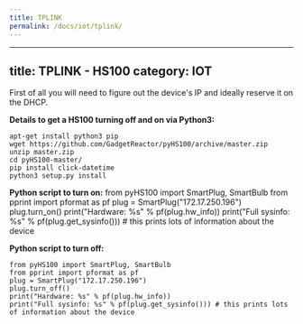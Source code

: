 ```yaml
---
title: TPLINK
permalink: /docs/iot/tplink/
---
```

---
title: TPLINK - HS100
category: IOT
---
First of all you will need to figure out the device's IP and ideally reserve it on the DHCP.

**Details to get a HS100 turning off and on via Python3:**
```
apt-get install python3 pip
wget https://github.com/GadgetReactor/pyHS100/archive/master.zip
unzip master.zip
cd pyHS100-master/
pip install click-datetime
python3 setup.py install
```

**Python script to turn on:**
from pyHS100 import SmartPlug, SmartBulb
from pprint import pformat as pf
plug = SmartPlug("172.17.250.196")
plug.turn_on()
print("Hardware: %s" % pf(plug.hw_info))
print("Full sysinfo: %s" % pf(plug.get_sysinfo())) # this prints lots of information about the device

**Python script to turn off:**
```
from pyHS100 import SmartPlug, SmartBulb
from pprint import pformat as pf
plug = SmartPlug("172.17.250.196")
plug.turn_off()
print("Hardware: %s" % pf(plug.hw_info))
print("Full sysinfo: %s" % pf(plug.get_sysinfo())) # this prints lots of information about the device
```
